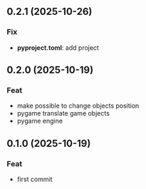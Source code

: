 ## 0.2.1 (2025-10-26)

### Fix

- **pyproject.toml**: add project

## 0.2.0 (2025-10-19)

### Feat

- make possible to change objects position
- pygame translate game objects
- pygame engine

## 0.1.0 (2025-10-19)

### Feat

- first commit
